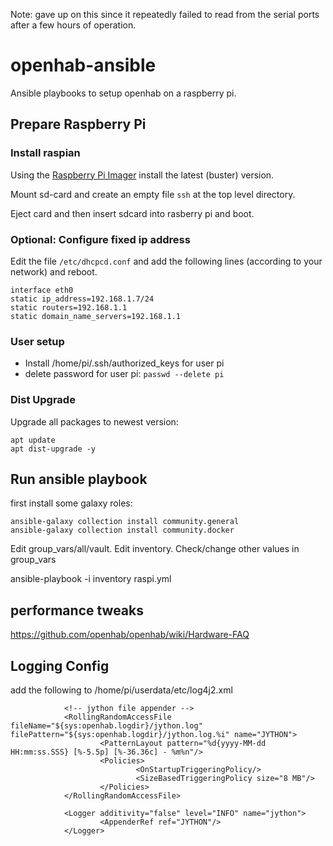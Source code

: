 
Note: gave up on this since it repeatedly failed to read from the serial ports after a few hours of operation.

# openhab-ansible
Ansible playbooks to setup openhab on a raspberry pi.

## Prepare Raspberry Pi
### Install raspian
Using the [Raspberry Pi Imager](https://www.raspberrypi.org/software/) install the latest (buster) version.

Mount sd-card and create an empty file `ssh` at the top level directory. 

Eject card and then insert sdcard into rasberry pi and boot.
### Optional: Configure fixed ip address

Edit the file `/etc/dhcpcd.conf` and add the following lines (according to your network) and reboot.

    interface eth0
    static ip_address=192.168.1.7/24
    static routers=192.168.1.1
    static domain_name_servers=192.168.1.1

### User setup

- Install /home/pi/.ssh/authorized_keys for user pi
- delete password for user pi: `passwd --delete pi`

### Dist Upgrade

Upgrade all packages to newest version: 

    apt update
    apt dist-upgrade -y

## Run ansible playbook

first install some galaxy roles:

    ansible-galaxy collection install community.general
    ansible-galaxy collection install community.docker

Edit group_vars/all/vault.
Edit inventory.
Check/change other values in group_vars

ansible-playbook -i inventory raspi.yml

## performance tweaks

https://github.com/openhab/openhab/wiki/Hardware-FAQ

## Logging Config

add the following to /home/pi/userdata/etc/log4j2.xml

                <!-- jython file appender -->
                <RollingRandomAccessFile fileName="${sys:openhab.logdir}/jython.log" filePattern="${sys:openhab.logdir}/jython.log.%i" name="JYTHON">
                        <PatternLayout pattern="%d{yyyy-MM-dd HH:mm:ss.SSS} [%-5.5p] [%-36.36c] - %m%n"/>
                        <Policies>
                                <OnStartupTriggeringPolicy/>
                                <SizeBasedTriggeringPolicy size="8 MB"/>
                        </Policies>
                </RollingRandomAccessFile>

                <Logger additivity="false" level="INFO" name="jython">
                        <AppenderRef ref="JYTHON"/>
                </Logger>

